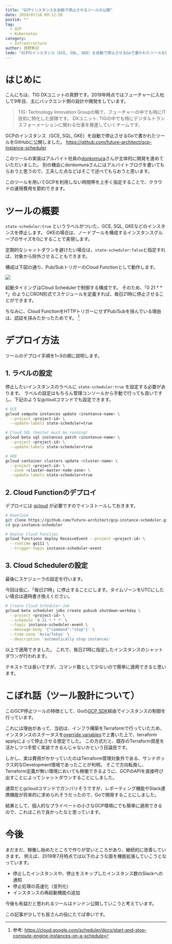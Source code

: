 ```yaml
---
title: "GCPインスタンスを自動で停止させるツールの公開"
date: 2019/07/16 09:12:58
postid: ""
tag:
  - GCP
  - Kubernetes
category:
  - Infrastructure
author: 真野隼記
lede: "GCPのインスタンス（GCE, SQL, GKE）を自動で停止させるGoで書かれたツールをGitHubに公開しました。"
---
```

# はじめに

こんにちは、TIG DXユニットの真野です。2019年時点ではフューチャーに入社して9年目、主にバックエンド側の設計や開発をしています。

> TIG: Technology Innovation Groupの略で、フューチャーの中でも特にIT技術に特化した部隊です。
> DXユニット: TIGの中でも特にデジタルトランスフォーメーションに関わる仕事を推進していくチームです。

GCPのインスタンス（GCE, SQL, GKE）を自動で停止させるGoで書かれたツールをGitHubに公開しました。
https://github.com/future-architect/gcp-instance-scheduler

このツールの実装はアルバイト社員の[donkomura](https://qiita.com/donkomura)さんが主体的に開発を進めていただいました。
別の機会にdonkomuraさんにはアルバイトブログを書いてもらおうと思うので、工夫した点などはそこで述べてもらおうと思います。

このツールを用いてGCPを利用しない時間帯を上手く指定することで、クラウドの運用費用を節約できます。

# ツールの概要

`state-scheduler:true` というラベルがついた、GCE, SQL, GKEなどのインスタンスを停止します。
GKEの場合は、ノードプールを構成するインスタンスグループのサイズを0にすることで実現します。

定期的なシャットダウンを避けたい場合は、`state-scheduler:false`と指定すれば、対象から除外させることもできます。

構成は下図の通り、Pub/SubトリガーのCloud Functionとして動作します。

<img src="/images/20190713/photo_20190713_01.png" loading="lazy">

起動タイミングはCloud Schedulerで制御する構成です。
そのため、「0 21 * * *」のようにCRON形式でスケジュールを定義すれば、毎日21時に停止させることができます。

ちなみに、Cloud FunctionをHTTPトリガーにせずPub/Subを挟んでいる理由は、認証を挟みたかったためです。 [^1]

 [^1]: 参考: https://cloud.google.com/scheduler/docs/start-and-stop-compute-engine-instances-on-a-schedule

# デプロイ方法

ツールのデプロイ手順を1~3の順に説明します。

## 1. ラベルの設定

停止したいインスタンスのラベルに `state-scheduler:true` を設定する必要があります。
ラベルの設定はもちろん管理コンソールから手動で行っても良いですし、下記のようなgcloudコマンドでも設定できます。

```sh
# GCE
gcloud compute instances update <insntance-name> \
  --project <project-id> \
  --update-labels state-scheduler=true

# Cloud SQL (master must be running)
gcloud beta sql instances patch <insntance-name> \
  --project <project-id> \
  --update-labels state-scheduler=true

# GKE
gcloud container clusters update <cluster-name> \
  --project <project-id> \
  --zone <cluster-master-node-zone> \
  --update-labels state-scheduler=true
```

## 2. Cloud Functionのデプロイ

デプロイには [gcloud](https://cloud.google.com/sdk/gcloud/) が必要ですのでインストールしておきます。

```sh
# Download
git clone https://github.com/future-architect/gcp-instance-scheduler.git
cd gcp-instance-scheduler

# Deploy Cloud Function
gcloud functions deploy ReceiveEvent --project <project-id> \
  --runtime go111 \
  --trigger-topic instance-scheduler-event
```

## 3. Cloud Schedulerの設定

最後にスケジューラの設定を行います。

今回は仮に、「毎日21時」に停止することにします。タイムゾーンをUTCにしたい場合は適時書き換えください。

```sh
# Create Cloud Scheduler Job
gcloud beta scheduler jobs create pubsub shutdown-workday \
  --project <project-id> \
  --schedule '0 21 * * *' \
  --topic instance-scheduler-event \
  --message-body '{"command":"stop"}' \
  --time-zone 'Asia/Tokyo' \
  --description 'automatically stop instances'
```

以上で適用できました。
これで、毎日21時に指定したインスタンスのシャットダウンが行われます。

テキストでは長いですが、コマンド数として少ないので簡単に適用できると思います。

# こぼれ話（ツール設計について）

このGCP停止ツールの特徴として、Goの[GCP SDK](https://godoc.org/cloud.google.com/go)経由でインスタンスの制御を行っています。

これには理由があって、当初は、インフラ構築をTerraformで行っていたため、インスタンスのステータスを[override variables](https://www.terraform.io/docs/configuration/override.html)で上書いた上で、terraform applyによって停止させる想定でした。
この方式だと、既存のTerraform資産を活かしつつ手堅く実装できるんじゃないかという目論見です。

しかし、実は費用がかかっていたのはTerraform管理対象外である、サンドボックス的なDevelopment環境であったことが判明。
そこで方向転換し、Terraform定義が無い環境においても稼働できるように、GCPのAPIを直接呼び出すことによってシャットダウンすることにしました。

通常だとgcloudコマンドでガンバリそうですが、レポーティング機能やSlack連携機能が将来的に求められそうだったので、Goで開発することにしました。

結果として、個人的なプライベートの小さなGCP環境にでも簡単に適用できるので、これはこれで良かったなと思っています。

# 今後

まだまだ、稼働し始めたところで作りが甘いところがあり、継続的に改善していきます。
例えば、2019年7月時点では以下のような面を機能拡張していこうとなっています。

* 停止したインスタンスや、停止をスキップしたインスタンス数のSlackへの通知
* 停止処理の高速化（並列化）
* インスタンスの再起動機能の追加

今後も有益だと思われるツールはドンドン公開していこうと考えています。

この記事が少しでも皆さんの役にたてば幸いです。
